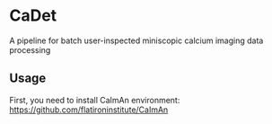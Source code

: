 # CaDet
A pipeline for batch user-inspected miniscopic calcium imaging data processing
## Usage
First, you need to install CaImAn environment: https://github.com/flatironinstitute/CaImAn
